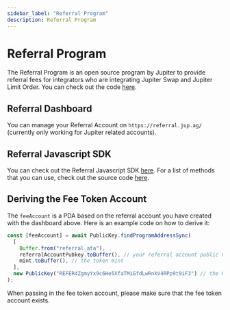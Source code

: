 ```yaml
---
sidebar_label: "Referral Program"
description: Referral Program
---
```


# Referral Program

The Referral Program is an open source program by Jupiter to provide referral fees for integrators who are integrating Jupiter Swap and Jupiter Limit Order. You can check out the code [here](https://github.com/TeamRaccoons/referral).


## Referral Dashboard

You can manage your Referral Account on `https://referral.jup.ag/` (currently only working for Jupiter related accounts).

## Referral Javascript SDK

You can check out the Referral Javascript SDK [here](https://www.npmjs.com/package/@jup-ag/referral-sdk). For a list of methods that you can use, check out the source code [here](https://github.com/TeamRaccoons/referral/blob/main/packages/sdk/src/referral.ts).

## Deriving the Fee Token Account

The `feeAccount` is a PDA based on the referral account you have created with the dashboard above. Here is an example code on how to derive it:

```js
const [feeAccount] = await PublicKey.findProgramAddressSync(
  [
    Buffer.from("referral_ata"),
    referralAccountPubkey.toBuffer(), // your referral account public key
    mint.toBuffer(), // the token mint
  ],
  new PublicKey("REFER4ZgmyYx9c6He5XfaTMiGfdLwRnkV4RPp9t9iF3") // the Referral Program
);
```

When passing in the fee token account, please make sure that the fee token account exists.

